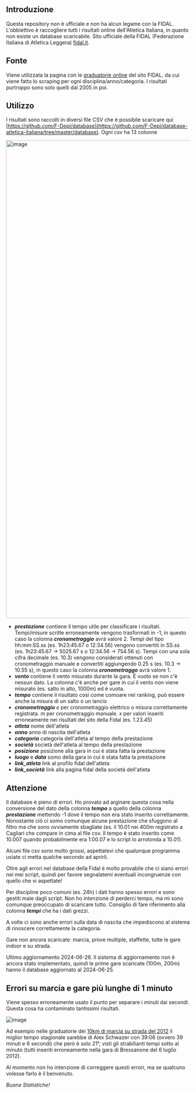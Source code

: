 ## Introduzione
Questa repository non è ufficiale e non ha alcun legame con la FIDAL.
L'obbiettivo è raccogliere tutti i risultati online dell'Atletica Italiana, in quanto non esiste un database scaricabile.
Sito ufficiale della FIDAL (Federazione Italiana di Atletica Leggera) [fidal.it](http://www.fidal.it/).

## Fonte
Viene utilizzata la pagina con le [graduatorie online](http://www.fidal.it/risultati/2019/COD7650/Index.htm) del sito FIDAL, da cui viene fatto lo scraping per ogni disciplina/anno/categoria.
I risultati purtroppo sono solo quelli dal 2005 in poi.

## Utilizzo
I risultati sono raccolti in diversi file CSV che è possibile scaricare qui [https://github.com/F-Depi/database](https://github.com/F-Depi/database-atletica-italiana/tree/master/database).
Ogni csv ha 13 colonne

<img width="1306" alt="image" src="https://github.com/F-Depi/database-atletica-italiana/assets/120582465/631a934e-170c-4105-8d61-e9a13d7844c6">


- ***prestazione*** contiene il tempo utile per classificare i risultati. Tempi/misure scritte erroneamente vengono trasformati in -1, in questo caso la colonna ***cronometraggio*** avrà valore 2. Tempi del tipo hh:mm:SS.ss (es. 1h23:45.67 o 12:34.56) vengono convertiti in SS.ss (es. 1h23:45.67 -> 5025.67 s o 12:34.56 -> 754.56 s). Tempi con una sola cifra decimale (es. 10.3) vengono considerati ottenuti con cronometraggio manuale e convertiti aggiungendo 0.25 s (es. 10.3 -> 10.55 s), in questo caso la colonna ***cronometraggo*** avrà valore 1.
- ***vento*** contiene il vento misurato durante la gara. È vuoto se non c'è nessun dato. La colonna c'è anche per gare in cui il vento non viene misurato (es. salto in alto, 1000m) ed è vuota.
- ***tempo*** contiene il risultato così come comoare nei ranking, può essere anche la misura di un salto o un lancio
- ***cronometraggio*** _e_ per cronometraggio elettrico o misura correttamente registrata. _m_ per cronometraggio manuale. _x_ per valori inseriti erroneamente nei risultati del sito della Fidal (es. 1.23.45)
- ***atleta*** nome dell'atleta
- ***anno*** anno di nascita dell'atleta
- ***categoria*** categoria dell'atleta al tempo della prestazione
- ***società*** società dell'atleta al tempo della prestazione
- ***posizione*** posizione alla gara in cui è stata fatta la prestazione
- ***luogo*** e ***data*** somo della gara in cui è stata fatta la prestazione
- ***link_atleta*** link al profilo fidal dell'atleta
- ***link_società*** link alla pagina fidal della società dell'atleta

## Attenzione
Il database è pieno di errori. Ho provato ad arginare questa cosa nella conversione del dato della colonna ***tempo*** a quello della colonna ***prestazione*** mettendo -1 dove il tempo non era stato inserito correttamente. Nonostante ciò ci somo comunque alcune prestazione che sfuggono al filtro ma che sono ovviamente sbagliate (es. il 10.01 nei 400m registrato a Cagliari che compare in cima al file csv. Il tempo è stato inserito come 10.007 quando probabilmente era 1:00.07 e lo script lo arrotonda a 10.01).

Alcuni file csv sono molto grossi, aspettatevi che qualunque programma usiate ci metta qualche secondo ad aprirli.

Oltre agli errori nel database della Fidal è molto provabile che ci siano errori nei mei script, quindi per favore segnalatemi eventuali incongruenze con quello che vi aspettate!

Per discipline poco comuni (es. 24h) i dati hanno spesso errori e sono gestiti male dagli script. Non ho intenzione di perderci tempo, ma mi sono comunque preoccupato di scaricare tutto. Consiglio di fare riferimento alla colonna ***tempi*** che ha i dati grezzi.

A volte ci sono anche errori sulla data di nascita che impediscono al sistema di rinoscere correttamente la categoria.

Gare non ancora scaricate: marcia, prove multiple, staffette, tutte le gare indoor e su strada.

Ultimo aggiornamento 2024-06-26. Il sistema di aggiornamento non è ancora stato implementato, quindi le prime gare scaricate (100m, 200m) hanno il database aggiornato al 2024-06-25.

## Errori su marcia e gare più lunghe di 1 minuto

Viene spesso erroneamente usato il punto per separare i minuti dai secondi. Questa cosa ha contaminato tantissimi risultati.

![image](https://github.com/F-Depi/database-atletica-italiana/assets/120582465/5535fc56-5779-44b3-9b3f-74ede643c6ec)

Ad esempio nelle graduatorie dei [10km di marcia su strada del 2012](https://www.fidal.it/graduatorie.php?anno=2012&tipo_attivita=S&sesso=M&categoria=XM&gara=49&tipologia_estrazione=2&vento=0&regione=0&nazionalita=2&limite=0&societa=&submit=Invia) il miglior tempo stagionale sarebbe di Alex Schwazer con 39:06 (ovvero 39 minuti e 6 secondi) che però è solo 21°, visti gli strabilianti tempi sotto al minuto (tutti inseriti erroneamente nella gara di Bressanone del 6 luglio 2012).

Al momento non ho intenzione di correggere questi errori, ma se qualcuno volesse farlo è il benvenuto.


_Buone Statistiche!_
